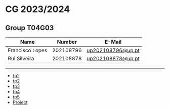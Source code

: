# CG 2023/2024

## Group T04G03
| Name             | Number    | E-Mail             |
| ---------------- | --------- | ------------------ |
| Francisco Lopes  | 202108796 | up202108796@up.pt  |
| Rui Silveira     | 202108878 | up202108878@up.pt  |

----

  - [tp1](tp1/README.md)
  - [tp2](tp2/README.md)
  - [tp3](tp3/README.md)
  - [tp4](tp4/README.md)
  - [tp5](tp5/README.md)
  - [Project](project/README.md)
